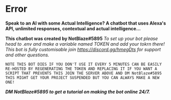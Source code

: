# Error
**Speak to an AI with some Actual Intelligence? A chatbot that uses Alexa's API, unlimited responses, contextual and actual intelligence...**

**This chatbot was created by NotBlaze#5895** _To set up your bot please head to .env and make a variable named TOKEN and add your tokrn there! This bot is fully customisable join https://discord.gg/hmegDts for support and other questions._

`NOTE THIS BOT DIES IF YOU DON'T USE IT EVERY 5 MINUTES CAN BE EASILY RE-HOSTED BY REGENERATING THE TOKEN AND REPLACING IT IF YOU WANT A SCRIPT THAT PREVENTS THIS JOIN THE SERVER ABOVE AND DM NotBlaze#5895 THIS MIGHT GET YOUR PROJECT SUSPENDED BUT YOU CAN ALWAYS MAKE A NEW ONE!`

***DM NotBlaze#5895 to get a tutorial on making the bot online 24/7.***
